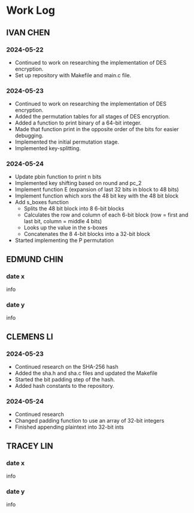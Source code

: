 # Work Log

## IVAN CHEN

### 2024-05-22

- Continued to work on researching the implementation of DES encryption.
- Set up repository with Makefile and main.c file.

### 2024-05-23

- Continued to work on researching the implementation of DES encryption.
- Added the permutation tables for all stages of DES encryption.
- Added a function to print binary of a 64-bit integer.
- Made that function print in the opposite order of the bits for easier debugging.
- Implemented the initial permutation stage.
- Implemented key-splitting.

### 2024-05-24

- Update pbin function to print n bits
- Implemented key shifting based on round and pc_2
- Implement function E (expansion of last 32 bits in block to 48 bits)
- Implement function which xors the 48 bit key with the 48 bit block
- Add s_boxes function
    - Splits the 48 bit block into 8 6-bit blocks
    - Calculates the row and column of each 6-bit block (row = first and last bit, column = middle 4 bits)
    - Looks up the value in the s-boxes
    - Concatenates the 8 4-bit blocks into a 32-bit block
- Started implementing the P permutation



## EDMUND CHIN

### date x

info

### date y

info


## CLEMENS LI

### 2024-05-23

 - Continued research on the SHA-256 hash
 - Added the sha.h and sha.c files and updated the Makefile
 - Started the bit padding step of the hash.
 - Added hash constants to the repository.

### 2024-05-24
 - Continued research
 - Changed padding function to use an array of 32-bit integers
 - Finished appending plaintext into 32-bit ints




## TRACEY LIN

### date x

info

### date y

info

